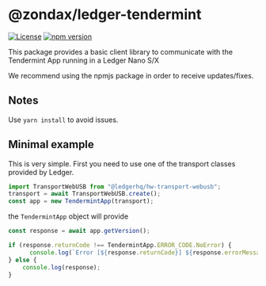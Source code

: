 # @zondax/ledger-tendermint

[![License](https://img.shields.io/badge/License-Apache%202.0-blue.svg)](https://opensource.org/licenses/Apache-2.0)
[![npm version](https://badge.fury.io/js/%40zondax%2Fledger-tendermint.svg)](https://badge.fury.io/js/%40zondax%2Fledger-tendermint)

This package provides a basic client library to communicate with the Tendermint App running in a Ledger Nano S/X

We recommend using the npmjs package in order to receive updates/fixes.

## Notes

Use `yarn install` to avoid issues.

## Minimal example

This is very simple. First you need to use one of the transport classes provided by Ledger.

```js
import TransportWebUSB from "@ledgerhq/hw-transport-webusb";
transport = await TransportWebUSB.create();
const app = new TendermintApp(transport);
```

the `TendermintApp` object will provide

```js
const response = await app.getVersion();

if (response.returnCode !== TendermintApp.ERROR_CODE.NoError) {
      console.log(`Error [${response.returnCode}] ${response.errorMessage}`);
} else {
    console.log(response);
}
```
